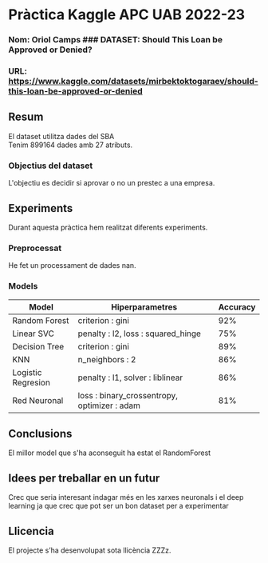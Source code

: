 # Pràctica Kaggle APC UAB 2022-23
### Nom: Oriol Camps ### DATASET: Should This Loan be Approved or Denied?
### URL: https://www.kaggle.com/datasets/mirbektoktogaraev/should-this-loan-be-approved-or-denied
## Resum
El dataset utilitza dades del SBA   
Tenim 899164 dades amb 27 atributs.
### Objectius del dataset
L'objectiu es decidir si aprovar o no un prestec a una empresa.
## Experiments
Durant aquesta pràctica hem realitzat diferents experiments.
### Preprocessat
He fet un processament de dades nan.
### Models
| Model | Hiperparametres | Accuracy |
| -- | -- | -- |
| Random Forest | criterion : gini| 92% |
| Linear SVC | penalty : l2, loss : squared_hinge | 75% |
| Decision Tree | criterion : gini| 89% |
| KNN | n_neighbors : 2| 86% |
| Logistic Regresion | penalty : l1, solver : liblinear | 86% |
| Red Neuronal | loss : binary_crossentropy, optimizer : adam| 81% |
## Conclusions
El millor model que s'ha aconseguit ha estat el RandomForest
## Idees per treballar en un futur
Crec que seria interesant indagar més en les xarxes neuronals i el deep learning ja que crec que pot ser un bon dataset per a experimentar
## Llicencia
El projecte s’ha desenvolupat sota llicència ZZZz.
